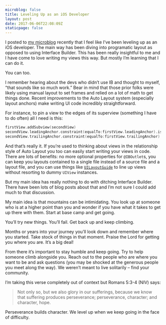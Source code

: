 ```yaml
---
microblog: false
title: Leveling Up as an iOS Developer
layout: post
date: 2017-06-06T22:08:09Z
staticpage: false
---
```


I posted to [my microblog](http://jsorge.micro.blog/2017/05/10/i-feel-like.html) recently that I feel like I’ve been leveling up as an iOS developer. The main way has been diving into programatic layout as opposed to using Interface Builder. This has been really insightful to me and I have come to love writing my views this way. But mostly I’m learning that I can do it.

You can too.

I remember hearing about the devs who didn’t use IB and thought to myself, “that sounds like so much work.” Bear in mind that those prior folks were likely using manual layout to set frames and relied on a lot of math to get things done. Recent improvements to the Auto Layout system (especially layout anchors) make writing UI code incredibly  straightforward.

For instance, to pin a view to the edges of its superview (something I have to do often) all I need is this:

```swift
firstView.addSubview(secondView)
secondView.leadingAnchor.constraint(equalTo:firstView.leadingAnchor).isActive = true
secondView.trailingAnchor.constraint(equalTo:firstView.trailingAnchor).isActive = true
```

And that’s really it. If you’re used to thinking about views in the relationship style of Auto Layout you too can easily start writing your views in code. There are lots of benefits: no more optional properties for `@IBOutlet`s, you can keep you layouts contained to a single file instead of a source file and a layout file, and you can use things like [`UILayoutGuide`](https://medium.com/@karthikkeyan/uilayoutguide-auto-layout-helper-view-ecfb1af5e09d) to line up views without resorting to dummy `UIView` instances.

But my main idea has really nothing to do with ditching Interface Builder. There have been lots of blog posts about that and I’m not sure I could add much to that discussion.

My main idea is that mountains can be intimidating. You look up at someone who is at a higher point than you and wonder if you have what it takes to get up there with them. Start at base camp and get going. 

You’ll try new things. You’ll fail. Get back up and keep climbing. 

Months or years into your journey you’ll look down and remember where you started. Take stock of things in that moment. Praise the Lord for getting you where you are. It’s a big deal!

From there it’s important to stay humble and keep going. Try to help someone climb alongside you. Reach out to the people who are where you want to be and ask questions (you may be shocked at the generous people you meet along the way). We weren’t meant to live solitarily – find your community.

I’m taking this verse completely out of context but Romans 5:3-4 (NIV) says:

> Not only so, but we also glory in our sufferings, because we know that suffering produces perseverance; perseverance, character; and character, hope.

Perseverance builds character. We level up when we keep going in the face of difficulty.